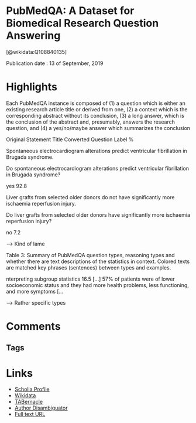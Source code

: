 
PubMedQA: A Dataset for Biomedical Research Question Answering
==============================================================
  
  [@wikidata:Q108840135]  
  
Publication date : 13 of September, 2019  

# Highlights

Each PubMedQA instance is composed of (1) a question which
is either an existing research article title or
derived from one, (2) a context which is the
corresponding abstract without its conclusion,
(3) a long answer, which is the conclusion of
the abstract and, presumably, answers the research question, and (4) a yes/no/maybe answer which summarizes the conclusion

Original Statement Title Converted Question Label %

Spontaneous electrocardiogram alterations predict
ventricular fibrillation in Brugada syndrome.

Do spontaneous electrocardiogram alterations predict ventricular fibrillation in Brugada syndrome?

yes 92.8

Liver grafts from selected older donors do not have
significantly more ischaemia reperfusion injury.

Do liver grafts from selected older donors have significantly more ischaemia reperfusion injury?

no 7.2


--> Kind of lame

Table 3: Summary of PubMedQA question types, reasoning types and whether there are text descriptions of the
statistics in context. Colored texts are matched key phrases (sentences) between types and examples.

nterpreting subgroup statistics 16.5 [...] 57% of patients were of lower socioeconomic status and they had more
health problems, less functioning, and more symptoms [...

--> Rather specific types


# Comments

## Tags

# Links
  
 * [Scholia Profile](https://scholia.toolforge.org/work/Q108840135)  
 * [Wikidata](https://www.wikidata.org/wiki/Q108840135)  
 * [TABernacle](https://tabernacle.toolforge.org/?#/tab/manual/Q108840135/P921%3BP4510)  
 * [Author Disambiguator](https://author-disambiguator.toolforge.org/work_item_oauth.php?id=Q108840135&batch_id=&match=1&author_list_id=&doit=Get+author+links+for+work)  
 * [Full text URL](https://arxiv.org/pdf/1909.06146.pdf)  
